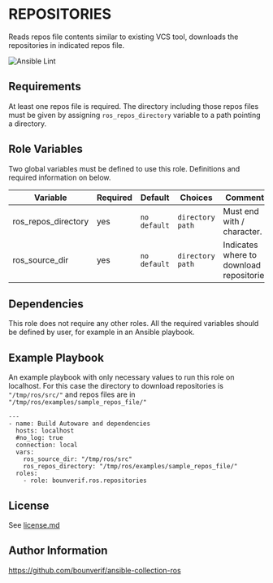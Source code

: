 REPOSITORIES
=========

Reads repos file contents similar to existing VCS tool, downloads the repositories in indicated repos file.

![Ansible Lint](https://github.com/bounverif/ansible-collection-ros/actions/workflows/ansible-lint.yml/badge.svg)

Requirements
------------

At least one repos file is required. The directory including those repos files must be given by assigning `ros_repos_directory` variable to a path pointing a directory.


Role Variables
--------------

Two global variables must be defined to use this role. Definitions and required information on below.

| Variable                | Required | Default      | Choices                   | Comments                                 |
|-------------------------|----------|--------------|---------------------------|------------------------------------------|
| ros_repos_directory     | yes      | `no default` | `directory path`          | Must end with / character.               |
| ros_source_dir          | yes      | `no default` | `directory path`          | Indicates where to download repositories.|

Dependencies
------------

This role does not require any other roles. All the required variables should be defined by user, for example in an Ansible playbook.

Example Playbook
----------------

An example playbook with only necessary values to run this role on localhost. For this case the directory to download repositories is `"/tmp/ros/src/"` and repos files are in `"/tmp/ros/examples/sample_repos_file/"`

```
---
- name: Build Autoware and dependencies
  hosts: localhost
  #no_log: true
  connection: local
  vars:
    ros_source_dir: "/tmp/ros/src"
    ros_repos_directory: "/tmp/ros/examples/sample_repos_file/"
  roles:
    - role: bounverif.ros.repositories
```

License
-------

See [license.md](https://github.com/bounverif/ansible-collection-ros/blob/main/LICENSE)

Author Information
------------------

https://github.com/bounverif/ansible-collection-ros
